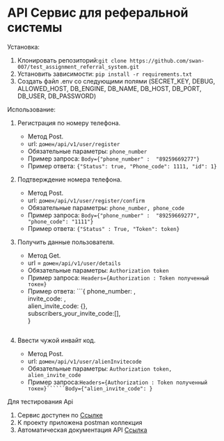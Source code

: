 # API Сервис для реферальной системы



Установка:
1. Клонировать репозиторий:``` git clone https://github.com/swan-007/test_assignment_referral_system.git ```
2. Установить зависимости: ``` pip install -r requirements.txt ```
3. Создать файл .env со следующими полями (SECRET_KEY, DEBUG, ALLOWED_HOST, DB_ENGINE, DB_NAME, DB_HOST, DB_PORT, DB_USER, DB_PASSWORD)

Использование:

1. Регистрация по номеру телефона. 
   - Метод Post.  
   - url: ```домен/api/v1/user/register``` 
   - Обязательные параметры: ```phone_number```  
   - Пример запроса: ```Body={"phone_number" :  "89259669277"}```
   - Пример ответа: ```{"Status": true, "Phone_code": 1111, "id": 1}```  

2. Подтверждение номера телефона.  
   - Метод Post.  
   - url:  ```домен/api/v1/user/register/confirm ``` 
   - Обязательные параметры: ```phone_number, phone_code```  
   - Пример запроса: ```Body={"phone_number" :  "89259669277", "phone_code": "1111"}```   
   - Пример ответа: ```{"Status" : True, "Token": token}```
   
3. Получить данные пользователя.  
   - Метод Get.  
   - url = ```домен/api/v1/user/details```   
   - Обязательные параметры: ```Authorization token```  
   - Пример запроса: ```Headers={Authorization : Token полученный токен}```   
   - Пример ответа: ```{
                        phone_number: ,  
                        invite_code: ,  
                        alien_invite_code: {},  
                        subscribers_your_invite_code:[],  
                       }
      ```
4. Ввести чужой инвайт код.  
   - Метод Post.  
   - url: ```домен/api/v1/user/alienInvitecode```  
   - Обязательные параметры: ```Authorization token, alien_invite_code```   
   - Пример запроса:```Headers={Authorization : Token полученный токен}``````Body={"alien_invite_code": }```  


Для тестирования Api 
1. Сервис доступен по [Ссылке](http://194.58.92.12/) 
2. К проекту приложена postman коллекция
3. Автоматическая документация API [Ссылка](http://194.58.92.12/api/docs/) 
